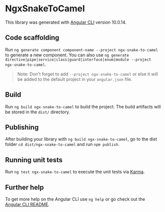 # NgxSnakeToCamel

This library was generated with [Angular CLI](https://github.com/angular/angular-cli) version 10.0.14.

## Code scaffolding

Run `ng generate component component-name --project ngx-snake-to-camel` to generate a new component. You can also use `ng generate directive|pipe|service|class|guard|interface|enum|module --project ngx-snake-to-camel`.

> Note: Don't forget to add `--project ngx-snake-to-camel` or else it will be added to the default project in your `angular.json` file.

## Build

Run `ng build ngx-snake-to-camel` to build the project. The build artifacts will be stored in the `dist/` directory.

## Publishing

After building your library with `ng build ngx-snake-to-camel`, go to the dist folder `cd dist/ngx-snake-to-camel` and run `npm publish`.

## Running unit tests

Run `ng test ngx-snake-to-camel` to execute the unit tests via [Karma](https://karma-runner.github.io).

## Further help

To get more help on the Angular CLI use `ng help` or go check out the [Angular CLI README](https://github.com/angular/angular-cli/blob/master/README.md).
